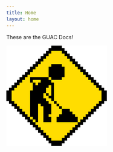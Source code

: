 ```yaml
---
title: Home
layout: home
---
```


These are the GUAC Docs!

![Under Construction](assets/images/under-construction.gif)